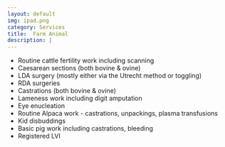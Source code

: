 ```yaml
---
layout: default
img: ipad.png
category: Services
title:  Farm Animal
description: |
---
```

* Routine cattle fertility work including scanning 
* Caesarean sections (both bovine & ovine) 
* LDA surgery (mostly either via the Utrecht method or toggling) 
* RDA surgeries 
* Castrations (both bovine & ovine) 
* Lameness work including digit amputation 
* Eye enucleation 
* Routine Alpaca work - castrations, unpackings, plasma transfusions 
* Kid disbuddings 
* Basic pig work including castrations, bleeding 
* Registered LVI 